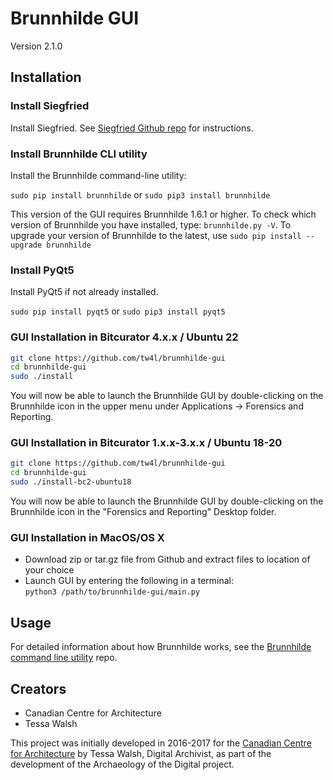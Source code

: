 # Brunnhilde GUI

Version 2.1.0

## Installation  

### Install Siegfried  

Install Siegfried. See [Siegfried Github repo](https://github.com/richardlehane/siegfried/) for instructions.

### Install Brunnhilde CLI utility  

Install the Brunnhilde command-line utility:

`sudo pip install brunnhilde` or `sudo pip3 install brunnhilde`

This version of the GUI requires Brunnhilde 1.6.1 or higher. To check which version of Brunnhilde you have installed, type: `brunnhilde.py -V`. To upgrade your version of Brunnhilde to the latest, use `sudo pip install --upgrade brunnhilde`

### Install PyQt5  

Install PyQt5 if not already installed.  

`sudo pip install pyqt5` or `sudo pip3 install pyqt5`

### GUI Installation in Bitcurator 4.x.x / Ubuntu 22

```bash
git clone https://github.com/tw4l/brunnhilde-gui
cd brunnhilde-gui
sudo ./install
```

You will now be able to launch the Brunnhilde GUI by double-clicking on the Brunnhilde icon in the upper menu under Applications -> Forensics and Reporting.

### GUI Installation in Bitcurator 1.x.x-3.x.x / Ubuntu 18-20

```bash
git clone https://github.com/tw4l/brunnhilde-gui
cd brunnhilde-gui
sudo ./install-bc2-ubuntu18
```

You will now be able to launch the Brunnhilde GUI by double-clicking on the Brunnhilde icon in the "Forensics and Reporting" Desktop folder.  

### GUI Installation in MacOS/OS X  

* Download zip or tar.gz file from Github and extract files to location of your choice  
* Launch GUI by entering the following in a terminal:  
`python3 /path/to/brunnhilde-gui/main.py`  

## Usage  

For detailed information about how Brunnhilde works, see the [Brunnhilde command line utility](https://github.com/tw4l/brunnhilde) repo.  

## Creators

* Canadian Centre for Architecture
* Tessa Walsh

This project was initially developed in 2016-2017 for the [Canadian Centre for Architecture](https://www.cca.qc.ca) by Tessa Walsh, Digital Archivist, as part of the development of the Archaeology of the Digital project.
